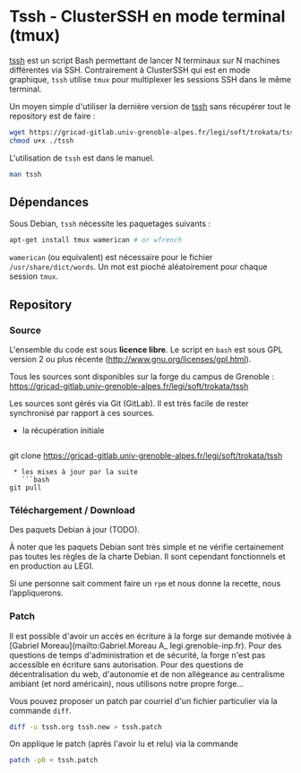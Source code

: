 # Tssh - ClusterSSH en mode terminal (tmux)

[tssh](https://gricad-gitlab.univ-grenoble-alpes.fr/legi/soft/trokata/tssh) est un script Bash permettant de lancer N terminaux sur N machines différentes via SSH.
Contrairement à ClusterSSH qui est en mode graphique,
```tssh``` utilise ```tmux``` pour multiplexer les sessions SSH dans le même terminal.

Un moyen simple d'utiliser la dernière version de [tssh]([https://gricad-gitlab.univ-grenoble-alpes.fr/legi/soft/trokata/tssh/-/raw/master/tssh?inline=false)
sans récupérer tout le repository est de faire :
```bash
wget https://gricad-gitlab.univ-grenoble-alpes.fr/legi/soft/trokata/tssh/-/raw/master/tssh?inline=false -O tssh
chmod u+x ./tssh
```

L'utilisation de ```tssh``` est dans le manuel.
```bash
man tssh
```

## Dépendances

Sous Debian, ```tssh``` nécessite les paquetages suivants :
```bash
apt-get install tmux wamerican # or wfrench
```
```wamerican``` (ou equivalent) est nécessaire pour le fichier ```/usr/share/dict/words```.
Un mot est pioché aléatoirement pour chaque session ```tmux```.


## Repository

### Source

L'ensemble du code est sous **licence libre**.
Le script en ```bash``` est sous GPL version 2 ou plus récente (http://www.gnu.org/licenses/gpl.html).

Tous les sources sont disponibles sur la forge du campus de Grenoble :
https://gricad-gitlab.univ-grenoble-alpes.fr/legi/soft/trokata/tssh

Les sources sont gérés via Git (GitLab).
Il est très facile de rester synchronisé par rapport à ces sources.

 * la récupération initiale
   ```bash
git clone https://gricad-gitlab.univ-grenoble-alpes.fr/legi/soft/trokata/tssh
```
 * les mises à jour par la suite
   ```bash
git pull
```

### Téléchargement / Download

Des paquets Debian à jour (TODO).

À noter que les paquets Debian sont très simple et ne vérifie certainement pas toutes les règles de la charte Debian.
Il sont cependant fonctionnels et en production au LEGI.

Si une personne sait comment faire un ```rpm```
et nous donne la recette, nous l’appliquerons.

### Patch

Il est possible d'avoir un accès en écriture à la forge
sur demande motivée à [Gabriel Moreau](mailto:Gabriel.Moreau A_ legi.grenoble-inp.fr).
Pour des questions de temps d'administration et de sécurité,
la forge n'est pas accessible en écriture sans autorisation.
Pour des questions de décentralisation du web, d'autonomie
et de non allégeance au centralisme ambiant (et nord américain),
nous utilisons notre propre forge...

Vous pouvez proposer un patch par courriel d'un fichier particulier via la commande ```diff```.
```bash
diff -u tssh.org tssh.new > tssh.patch
```
On applique le patch (après l'avoir lu et relu) via la commande
```bash
patch -p0 < tssh.patch
```
